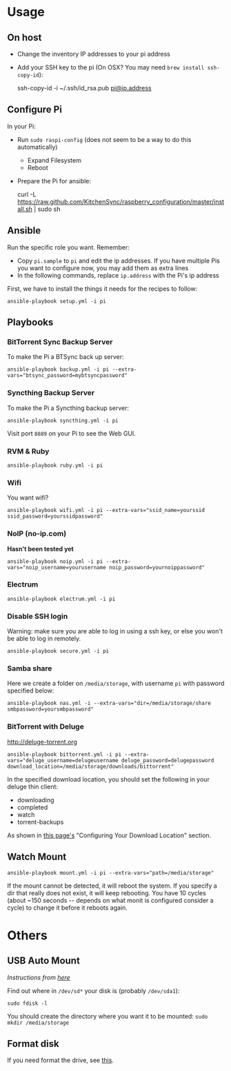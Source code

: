 # Usage

## On host

- Change the inventory IP addresses to your pi address
- Add your SSH key to the pi (On OSX? You may need `brew install ssh-copy-id`):

    ssh-copy-id -i ~/.ssh/id_rsa.pub pi@ip.address

## Configure Pi

In your Pi:

- Run `sudo raspi-config` (does not seem to be a way to do this automatically)
  - Expand Filesystem
  - Reboot
- Prepare the Pi for ansible:

    curl -L https://raw.github.com/KitchenSync/raspberry_configuration/master/install.sh | sudo sh

## Ansible

Run the specific role you want. Remember:

- Copy `pi.sample` to `pi` and edit the ip addresses. If you have multiple Pis you want to configure now, you may add them as extra lines
- In the following commands, replace `ip.address` with the Pi's ip address

First, we have to install the things it needs for the recipes to follow:

    ansible-playbook setup.yml -i pi

## Playbooks

### BitTorrent Sync Backup Server

To make the Pi a BTSync back up server:

    ansible-playbook backup.yml -i pi --extra-vars="btsync_password=mybtsyncpassword"

### Syncthing Backup Server

To make the Pi a Syncthing backup server:

    ansible-playbook syncthing.yml -i pi

Visit port `8889` on your Pi to see the Web GUI.

### RVM & Ruby

    ansible-playbook ruby.yml -i pi

### Wifi

You want wifi?

    ansible-playbook wifi.yml -i pi --extra-vars="ssid_name=yourssid ssid_password=yourssidpassword"

### NoIP (no-ip.com)

**Hasn't been tested yet**

    ansible-playbook noip.yml -i pi --extra-vars="noip_username=yourusername noip_password=yournoippassword"

### Electrum

    ansible-playbook electrum.yml -i pi

### Disable SSH login

Warning: make sure you are able to log in using a ssh key, or else you won't be able to log in remotely.

    ansible-playbook secure.yml -i pi

### Samba share

Here we create a folder on `/media/storage`, with username `pi` with password specified below:

    ansible-playbook nas.yml -i --extra-vars="dir=/media/storage/share smbpassword=yoursmbpassword"

### BitTorrent with Deluge

http://deluge-torrent.org

    ansible-playbook bittorrent.yml -i pi --extra-vars="deluge_username=delugeusername deluge_password=delugepassword download_location=/media/storage/downloads/bittorrent"

In the specified download location, you should set the following in your deluge thin client:

- downloading
- completed
- watch
- torrent-backups

As shown in [this page's](http://www.howtogeek.com/142044/how-to-turn-a-raspberry-pi-into-an-always-on-bittorrent-box/) "Configuring Your Download Location" section.

## Watch Mount

    ansible-playbook mount.yml -i pi --extra-vars="path=/media/storage"

If the mount cannot be detected, it will reboot the system. If you specify a dir that really does not exist, it will keep rebooting. You have 10 cycles (about ~150 seconds -- depends on what monit is configured consider a cycle) to change it before it reboots again.

# Others

## USB Auto Mount

_Instructions from [here](http://kwilson.me.uk/blog/force-your-raspberry-pi-to-mount-an-external-usb-drive-every-time-it-starts-up/)_

Find out where in `/dev/sd*` your disk is (probably `/dev/sda1`):

    sudo fdisk -l

You should create the directory where you want it to be mounted: `sudo mkdir /media/storage`

## Format disk

If you need format the drive, see [this](http://superuser.com/questions/643765/creating-ext4-partition-from-console).
